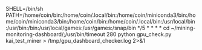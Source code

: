 SHELL=/bin/sh
PATH=/home/coin/bin:/home/coin/.local/bin:/home/coin/miniconda3/bin:/home/coin/miniconda3/bin:/home/coin/bin:/home/coin/.local/bin:/usr/local/bin:/usr/bin:/bin:/usr/local/games:/usr/games:/snap/bin
*/5 * * * * cd ~/mining-monitoring-dashboard/;/usr/bin/timeout 280 python gpu_check.py kai_test_miner > /tmp/gpu_dashboard_checker.log 2>&1
